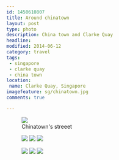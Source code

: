 ```yaml
---
id: 1450610807
title: Around chinatown
layout: post
type: photo
description: China town and Clarke Quay
headline: 
modified: 2014-06-12
category: travel
tags:
 - singapore
 - clarke quay
 - china town
location:
 name: Clarke Quay, Singapore
imagefeature: sg/chinatown.jpg
comments: true

---
```


<figure>
  <a href="/images/sg/chinatown.jpg"><img src="/images/scale/sg/chinatown.jpg"/></a>
  <figcaption>Chinatown's streeet</figcaption>
</figure>

<figure class="half">
  <a href="/images/sg/chinatown_temple_2.jpg"><img src="/images/scale/sg/chinatown_temple_2.jpg"/></a>
  <a href="/images/sg/chinatown_temple_1.jpg"><img src="/images/scale/sg/chinatown_temple_1.jpg"/></a>
  <a href="/images/sg/chinatown_temple_buddha.jpg"><img src="/images/scale/sg/chinatown_temple_buddha.jpg"/></a>
</figure>

<figure class="third">
  <a href="/images/sg/clarke_quay_1.jpg"><img src="/images/scale/sg/clarke_quay_1.jpg"/></a>
  <a href="/images/sg/clarke_quay_2.jpg"><img src="/images/scale/sg/clarke_quay_2.jpg"/></a>
  <a href="/images/sg/clarke_quay_3.jpg"><img src="/images/scale/sg/clarke_quay_3.jpg"/></a>
</figure>
